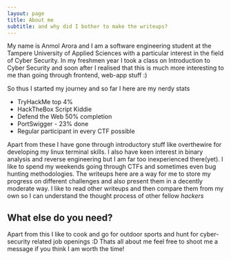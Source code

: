 ```yaml
---
layout: page
title: About me
subtitle: and why did I bother to make the writeups?
---
```


My name is Anmol Arora and I am a software engineering student at the Tampere University of Applied Sciences with a particular interest in the field of Cyber Security. In my freshmen year I took a class on Introduction to Cyber Security and soon after I realised that this is much more interesting to me than going through frontend, web-app stuff :)

So thus I started my journey and so far I here are my nerdy stats 

- TryHackMe top 4% 
- HackTheBox Script Kiddie
- Defend the Web 50% completion
- PortSwigger - 23% done
- Regular participant in every CTF possible

Apart from these I have gone through introductory stuff like overthewire for developing my linux terminal skills. I also have keen interest in binary analysis and reverse engineering but I am far too inexperienced there(yet). I like to spend my weekends going through CTFs and sometimes even bug hunting methodologies.
The writeups here are a way for me to store my progress on different challenges and also present them in a decently moderate way. I like to read other writeups and then compare them from my own so I can understand the thought process of other fellow _hackers_

## What else do you need?

Apart from this I like to cook and go for outdoor sports and hunt for cyber-security related job openings :D
Thats all about me feel free to shoot me a message if you think I am worth the time!

